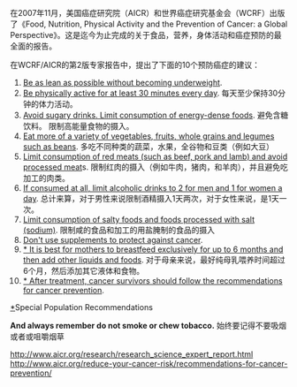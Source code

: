 
在2007年11月，美国癌症研究院（AICR）和世界癌症研究基金会（WCRF）出版了《Food, Nutrition, Physical Activity and the Prevention of Cancer: a Global Perspective》。这是迄今为止完成的关于食品，营养，身体活动和癌症预防的最全面的报告。

在WCRF/AICR的第2版专家报告中，提出了下面的10个预防癌症的建议：

1. [Be as lean as possible without becoming underweight](http://www.aicr.org/reduce-your-cancer-risk/recommendations-for-cancer-prevention/recommendations_01_weight.html). 
2. [Be physically active for at least 30 minutes every day](http://www.aicr.org/reduce-your-cancer-risk/recommendations-for-cancer-prevention/recommendations_02_activity.html).
   每天至少保持30分钟的体力活动。
3. [Avoid sugary drinks. Limit consumption of energy-dense foods](http://www.aicr.org/reduce-your-cancer-risk/recommendations-for-cancer-prevention/recommendations_03_sugary_drinks.html).
   避免含糖饮料。 限制高能量食物的摄入。
4. [Eat more of a variety of vegetables, fruits, whole grains and legumes such as beans](http://www.aicr.org/reduce-your-cancer-risk/recommendations-for-cancer-prevention/recommendations_04_plant_based.html).
   多吃不同种类的蔬菜，水果，全谷物和豆类（例如大豆）
5. [Limit consumption of red meats (such as beef, pork and lamb) and avoid processed meat](http://www.aicr.org/reduce-your-cancer-risk/recommendations-for-cancer-prevention/recommendations_05_red_meat.html)s.
   限制红肉的摄入（例如牛肉，猪肉，和羊肉），并且避免吃加工的肉类。
6. [If consumed at all, limit alcoholic drinks to 2 for men and 1 for women a day](http://www.aicr.org/reduce-your-cancer-risk/recommendations-for-cancer-prevention/recommendations_06_alcohol.html).
   总计来算，对于男性来说限制酒精摄入1天两次，对于女性来说，是1天一次。
7. [Limit consumption of salty foods and foods processed with salt (sodium)](http://www.aicr.org/reduce-your-cancer-risk/recommendations-for-cancer-prevention/recommendations_07_salt.html).
   限制咸的食品和加工的用盐腌制的食品的摄入
8. [Don't use supplements to protect against cancer](http://www.aicr.org/reduce-your-cancer-risk/recommendations-for-cancer-prevention/recommendations_08_supplements.html).
9. [* It is best for mothers to breastfeed exclusively for up to 6 months and then add other liquids and foods](http://www.aicr.org/reduce-your-cancer-risk/recommendations-for-cancer-prevention/recommendations_09_breastfeeding.html).
   对于母亲来说，最好纯母乳喂养时间超过6个月，然后添加其它液体和食物。
10. [* After treatment, cancer survivors should follow the recommendations for cancer prevention](http://www.aicr.org/reduce-your-cancer-risk/recommendations-for-cancer-prevention/recommendations_10_post_treatment.html).
    
[*]()Special Population Recommendations

**And always remember do not smoke or chew tobacco.**
始终要记得不要吸烟或者或咀嚼烟草

http://www.aicr.org/research/research_science_expert_report.html
http://www.aicr.org/reduce-your-cancer-risk/recommendations-for-cancer-prevention/